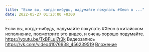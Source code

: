 ```yaml
---
title: "Если вы, когда-нибудь, надумайте покупать #Xeon в ..."
date: 2022-05-27 01:23:00 +0300
---
```


Если вы, когда-нибудь, надумайте покупать #Xeon в китайском исполнение, посмотрите это видео, и очень хорошо подумайте.
https://youtu.be/TxBFLuI7r3k
Видеозапись
<a class="vk-attach" href="https://vk.com/video41076938_456239519">https://vk.com/video41076938_456239519</a>
<a class="vk-attach" href="https://vk.com/video41076938_456239519">Вложение</a>
